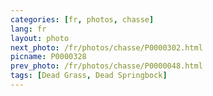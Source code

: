 ```yaml
---
categories: [fr, photos, chasse]
lang: fr
layout: photo
next_photo: /fr/photos/chasse/P0000302.html
picname: P0000328
prev_photo: /fr/photos/chasse/P0000048.html
tags: [Dead Grass, Dead Springbock]
---
```

